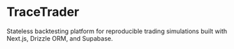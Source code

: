 # TraceTrader
Stateless backtesting platform for reproducible trading simulations built with Next.js, Drizzle ORM, and Supabase. 
